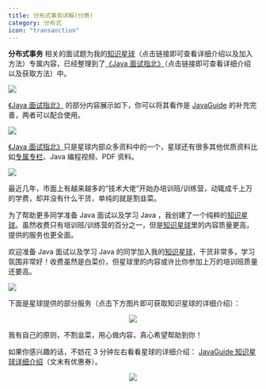 ```yaml
---
title: 分布式事务详解(付费)
category: 分布式
icon: "transanction"
---
```


**分布式事务** 相关的面试题为我的[知识星球](https://www.yuque.com/docs/share/8a30ffb5-83f3-40f9-baf9-38de68b906dc)（点击链接即可查看详细介绍以及加入方法）专属内容，已经整理到了[《Java 面试指北》](https://www.yuque.com/docs/share/f37fc804-bfe6-4b0d-b373-9c462188fec7)（点击链接即可查看详细介绍以及获取方法）中。

![](https://guide-blog-images.oss-cn-shenzhen.aliyuncs.com/javamianshizhibei/distributed-system.png)

[《Java 面试指北》](https://www.yuque.com/docs/share/f37fc804-bfe6-4b0d-b373-9c462188fec7) 的部分内容展示如下，你可以将其看作是 [JavaGuide](https://javaguide.cn/#/) 的补充完善，两者可以配合使用。

![](https://guide-blog-images.oss-cn-shenzhen.aliyuncs.com/xingqiu/image-20220304102536445.png)

[《Java 面试指北》](https://www.yuque.com/docs/share/f37fc804-bfe6-4b0d-b373-9c462188fec7)只是星球内部众多资料中的一个，星球还有很多其他优质资料比如[专属专栏](https://javaguide.cn/zhuanlan/)、Java 编程视频、PDF 资料。

![](https://guide-blog-images.oss-cn-shenzhen.aliyuncs.com/xingqiu/image-20220211231206733.png)

最近几年，市面上有越来越多的“技术大佬”开始办培训班/训练营，动辄成千上万的学费，却并没有什么干货，单纯的就是割韭菜。

为了帮助更多同学准备 Java 面试以及学习 Java ，我创建了一个纯粹的[知识星球](https://www.yuque.com/docs/share/8a30ffb5-83f3-40f9-baf9-38de68b906dc)。虽然收费只有培训班/训练营的百分之一，但是[知识星球](https://www.yuque.com/docs/share/8a30ffb5-83f3-40f9-baf9-38de68b906dc)里的内容质量更高，提供的服务也更全面。

欢迎准备 Java 面试以及学习 Java 的同学加入我的[知识星球](https://www.yuque.com/docs/share/8a30ffb5-83f3-40f9-baf9-38de68b906dc)，干货非常多，学习氛围非常好！收费虽然是白菜价，但星球里的内容或许比你参加上万的培训班质量还要高。

![](https://guide-blog-images.oss-cn-shenzhen.aliyuncs.com/xingqiu/image-20220311203414600.png)

下面是星球提供的部分服务（点击下方图片即可获取知识星球的详细介绍）：

<div align="center">
  <a href="https://javaguide.cn/about-the-author/zhishixingqiu-two-years.html">
    <img src="https://guide-blog-images.oss-cn-shenzhen.aliyuncs.com/xingqiu/xingqiufuwu.png" style="margin: 0 auto; " />
  </a>
</div>

我有自己的原则，不割韭菜，用心做内容，真心希望帮助到你！

如果你感兴趣的话，不妨花 3 分钟左右看看星球的详细介绍： [JavaGuide 知识星球详细介绍](https://www.yuque.com/docs/share/8a30ffb5-83f3-40f9-baf9-38de68b906dc)（文末有优惠券）。

<div align="center">
  <a href="https://javaguide.cn/about-the-author/zhishixingqiu-two-years.html">
    <img src="https://guide-blog-images.oss-cn-shenzhen.aliyuncs.com/xingqiu/xingqiuyouhuijuanheyi.png" style="margin: 0 auto; " />
  </a>
</div>
